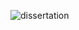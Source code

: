 ![dissertation](https://user-images.githubusercontent.com/24828971/124668268-83151100-dea8-11eb-88bb-f938f7c1e186.JPG)
